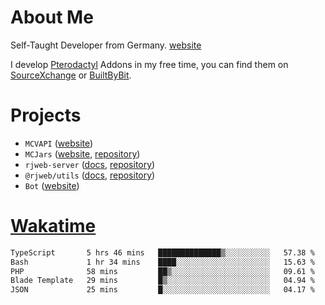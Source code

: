 # About Me

Self-Taught Developer from Germany. [website](https://rjansen.dev)

I develop [Pterodactyl](https://pterodactyl.io) Addons in my free time, you can find
them on [SourceXchange](https://www.sourcexchange.net/teams/356/profile) or [BuiltByBit](https://builtbybit.com/search/3078009).

# Projects

- `MCVAPI` ([website](https://versions.mcjars.app))
- `MCJars` ([website](https://mcjars.app), [repository](https://github.com/0x7d8/mcjar))
- `rjweb-server` ([docs](https://server.rjweb.dev), [repository](https://github.com/0x7d8/NPM_WEB-SERVER))
- `@rjweb/utils` ([docs](https://utils.rjweb.dev), [repository](https://github.com/0x7d8/rjweb-utils))
- `Bot` ([website](https://bot.rjns.dev))

# [Wakatime](https://wakatime.com/@0x7d8)

<!--START_SECTION:waka-->

```txt
TypeScript       5 hrs 46 mins   ██████████████▒░░░░░░░░░░   57.38 %
Bash             1 hr 34 mins    ████░░░░░░░░░░░░░░░░░░░░░   15.63 %
PHP              58 mins         ██▒░░░░░░░░░░░░░░░░░░░░░░   09.61 %
Blade Template   29 mins         █▒░░░░░░░░░░░░░░░░░░░░░░░   04.94 %
JSON             25 mins         █░░░░░░░░░░░░░░░░░░░░░░░░   04.17 %
```

<!--END_SECTION:waka-->
